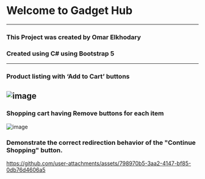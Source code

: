 # Welcome to Gadget Hub
---
### This Project was created by Omar Elkhodary
### Created using C# using Bootstrap 5
---
### Product listing with ‘Add to Cart’ buttons
![image](https://github.com/user-attachments/assets/93cb6894-0044-4265-a9e5-ea10ce91a8a8)
---
### Shopping cart having Remove buttons for each item
![image](https://github.com/user-attachments/assets/0e3ca3a0-52a3-4fae-ad5d-da404281140a)

### Demonstrate the correct redirection behavior of the "Continue Shopping" button.
https://github.com/user-attachments/assets/798970b5-3aa2-4147-bf85-0db76d4606a5

